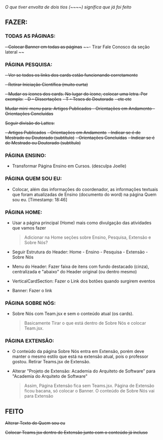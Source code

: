 _O que tiver envolta de dois tios (~~~~) significa que já foi feito_

## FAZER:

### TODAS AS PÁGINAS:

~~- Colocar Banner em todas as páginas~~
~~- Tirar Fale Conosco da seção lateral ~~

### PÁGINA PESQUISA:

~~- Ver se todos os links dos cards estão funcionando corretamente~~

~~- Retirar Iniciação Científica (muito curta)~~

~~- Mudar os ícones dos cards. No lugar do ícone, colocar uma letra. Por exemplo:~~
~~- D - Dissertações~~
~~- T - Teses de Doutorado~~
~~- etc etc~~

~~Mudar mini-menu para: Artigos Publicados - Orientações em Andamento - Orientações Concluídas~~

~~Seguir divisão do Lattes:~~

~~- Artigos Publicados~~
~~- Orientações em Andamento~~
~~- Indicar se é de Mestrado ou Doutorado (subtítulo)~~
~~- Orientações Concluídas~~
~~- Indicar se é de Mestrado ou Doutorado (subtítulo)~~

### PÁGINA ENSINO:

- Transformar Página Ensino em Cursos. (desculpa Joelle)

### PÁGINA QUEM SOU EU:

- Colocar, além das informações do coordenador, as informações textuais que foram atualizadas de Ensino (documento do word) na página Quem sou eu. [Timestamp: 18:46]

### PÁGINA HOME:

- Usar a página principal (Home) mais como divulgação das atividades que vamos fazer

  > Adicionar na Home seções sobre Ensino, Pesquisa, Extensão e Sobre Nós?

- Seguir Estrutura do Header: Home - Ensino - Pesquisa - Extensão - Sobre Nós
- Menu do Header: Fazer faixa de itens com fundo destacado (cinza), centralizada e "abaixo" do Header original (ou dentro mesmo)
- VerticalCardSection: Fazer o Link dos botões quando surgirem eventos
- Banner: Fazer o link

### PÁGINA SOBRE NÓS:

- Sobre Nós com Team.jsx e sem o conteúdo atual (os cards).

  > Basicamente Tirar o que está dentro de Sobre Nós e colocar Team.jsx.

### PÁGINA EXTENSÃO:

- O conteúdo da página Sobre Nós entra em Extensão, porém deve manter o mesmo estilo que está na extensão atual, pois o professor gostou. Retirar Teams.jsx de Extensão.
- Alterar "Projeto de Extensão: Academia do Arquiteto de Software" para "Academia do Arquiteto de Software"

  > Assim, Página Extensão fica sem Teams.jsx. Página de Extensão ficou bacana, só colocar o Banner. O conteúdo de Sobre Nós vai para Extensão

## FEITO

~~Alterar Texto do Quem sou eu~~

~~Colocar Teams.jsx dentro de Extensão junto com o conteúdo já incluso~~
